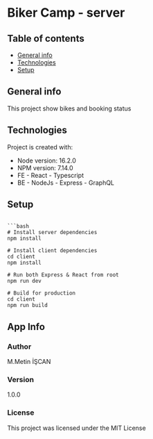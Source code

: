 # Biker Camp - server

## Table of contents
* [General info](#general-info)
* [Technologies](#technologies)
* [Setup](#setup)

## General info
This project show bikes and booking status

## Technologies
Project is created with:
* Node version: 16.2.0
* NPM version: 7.14.0
* FE - React - Typescript
* BE - NodeJs - Express - GraphQL


## Setup

```

```bash
# Install server dependencies
npm install

# Install client dependencies
cd client
npm install

# Run both Express & React from root
npm run dev

# Build for production
cd client
npm run build
```

## App Info

### Author

M.Metin İŞCAN

### Version

1.0.0

### License

This project was licensed under the MIT License